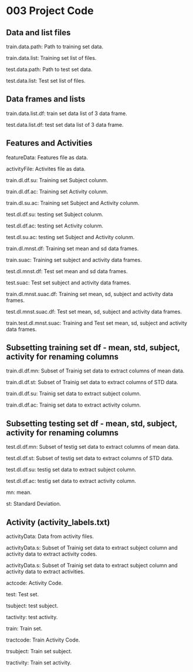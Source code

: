 # 003 Project Code

## Data and list files
train.data.path: Path to training set data.

train.data.list: Training set list of files.

test.data.path: Path to test set data.

test.data.list: Test set list of files.

## Data frames and lists
train.data.list.df: train set data list of 3 data frame.

test.data.list.df: test set data list of 3 data frame.

## Features and Activities
featureData: Features file as data.

activityFile: Activites file as data.

train.dl.df.su: Training set Subject colunm.

train.dl.df.ac: Training set Activity colunm.

train.dl.su.ac: Training set Subject and Activity colunm.


test.dl.df.su: testing set Subject colunm.

test.dl.df.ac: testing set Activity colunm.

test.dl.su.ac: testing set Subject and Activity colunm.


train.dl.mnst.df: Training set mean and sd data frames.


train.suac: Training set subject and activity data frames.

test.dl.mnst.df: Test set mean and sd data frames.

test.suac: Test set subject and activity data frames.


train.dl.mnst.suac.df: Training set mean, sd, subject and activity data frames.

test.dl.mnst.suac.df: Test set mean, sd, subject and activity data frames.

train.test.dl.mnst.suac: Training and Test set mean, sd, subject and activity data frames.

## Subsetting training set df - mean, std, subject, activity for renaming columns
train.dl.df.mn: Subset of Trainig set data to extract columns of mean data.

train.dl.df.st: Subset of Trainig set data to extract columns of STD data.

train.dl.df.su: Trainig set data to extract subject column.

train.dl.df.ac: Trainig set data to extract activity column.


## Subsetting testing set df - mean, std, subject, activity for renaming columns
test.dl.df.mn: Subset of testig set data to extract columns of mean data.

test.dl.df.st: Subset of testig set data to extract columns of STD data.

test.dl.df.su: testig set data to extract subject column.

test.dl.df.ac: testig set data to extract activity column.

mn: mean.

st: Standard Deviation.

## Activity (activity_labels.txt)
activityData: Data from activity files.

activityData.s: Subset of Trainig set data to extract subject column and
                activity data to extract activity codes.

activityData.s: Subset of Trainig set data to extract subject column and
                activity data to extract activities.

actcode: Activity Code.

test: Test set.

tsubject: test subject.

tactivity: test activity.

train: Train set.

tractcode: Train Activity Code.

trsubject: Train set subject.

tractivity: Train set activity.

